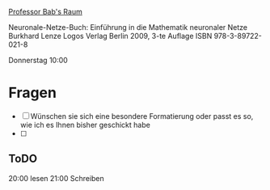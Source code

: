[Professor Bab's Raum](https://fh-dortmund.webex.com/meet/sebastian_bab)


Neuronale-Netze-Buch:
Einführung in die Mathematik neuronaler Netze
Burkhard Lenze
Logos Verlag Berlin 2009, 3-te Auflage
ISBN 978-3-89722-021-8

Donnerstag 10:00

# Fragen
- [ ] Wünschen sie sich eine besondere Formatierung oder passt es so, wie ich es Ihnen bisher geschickt habe
- [ ] 

## ToDO
20:00 lesen
21:00 Schreiben